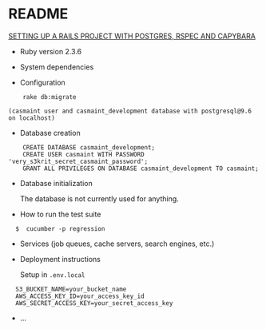 # README

[SETTING UP A RAILS PROJECT WITH POSTGRES, RSPEC AND CAPYBARA](http://julianveling.com/?p=18)

* Ruby version
    2.3.6

* System dependencies

* Configuration
```
    rake db:migrate
```
    (casmaint user and casmaint_development database with postgresql@9.6 on localhost)

* Database creation

```
    CREATE DATABASE casmaint_development;
    CREATE USER casmaint WITH PASSWORD 'very_s3krit_secret_casmaint_password';
    GRANT ALL PRIVILEGES ON DATABASE casmaint_development TO casmaint;
```

* Database initialization

    The database is not currently used for anything.

* How to run the test suite

```
  $  cucumber -p regression
```

* Services (job queues, cache servers, search engines, etc.)

* Deployment instructions

    Setup in `.env.local`
```
  S3_BUCKET_NAME=your_bucket_name
  AWS_ACCESS_KEY_ID=your_access_key_id
  AWS_SECRET_ACCESS_KEY=your_secret_access_key
```

* ...
